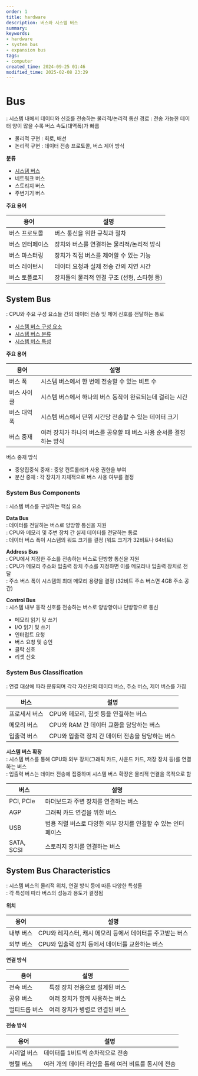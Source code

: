 ```yaml
---
order: 1
title: hardware
description: 버스와 시스템 버스
summary:
keywords:
- hardware
- system bus
- expansion bus
tags:
- computer
created_time: 2024-09-25 01:46
modified_time: 2025-02-08 23:29
---
```


# Bus
: 시스템 내에서 데이터와 신호를 전송하는 물리적/논리적 통신 경로
: 전송 가능한 데이터 양이 많을 수록 버스 속도(대역폭)가 빠름  

- 물리적 구현 : 회로, 배선
- 논리적 구현 : 데이터 전송 프로토콜, 버스 제어 방식


**분류**
- [시스템 버스](#system-bus)
- 네트워크 버스
- 스토리지 버스
- 주변기기 버스


**주요 용어**

용어 | 설명
---|---
버스 프로토콜 | 버스 통신을 위한 규칙과 절차
버스 인터페이스 | 장치와 버스를 연결하는 물리적/논리적 방식
버스 마스터링 | 장치가 직접 버스를 제어할 수 있는 기능
버스 레이턴시 | 데이터 요청과 실제 전송 간의 지연 시간
버스 토폴로지 | 장치들의 물리적 연결 구조 (선형, 스타형 등)



## System Bus
: CPU와 주요 구성 요소들 간의 데이터 전송 및 제어 신호를 전달하는 통로

- [시스템 버스 구성 요소](#system-bus-components)
- [시스템 버스 분류](#system-bus-classification)
- [시스템 버스 특성](#system-bus-characteristics)


**주요 용어**

용어 | 설명
---|---
버스 폭 | 시스템 버스에서 한 번에 전송할 수 있는 비트 수
버스 사이클 | 시스템 버스에서 하나의 버스 동작이 완료되는데 걸리는 시간
버스 대역폭 | 시스템 버스에서 단위 시간당 전송할 수 있는 데이터 크기
버스 중재 | 여러 장치가 하나의 버스를 공유할 때 버스 사용 순서를 결정하는 방식

버스 중재 방식
- 중앙집중식 중재 : 중앙 컨트롤러가 사용 권한을 부여
- 분산 중재 : 각 장치가 자체적으로 버스 사용 여부를 결정



### System Bus Components
: 시스템 버스를 구성하는 핵심 요소  

**Data Bus**  
: 데이터를 전달하는 버스로 양방향 통신을 지원  
: CPU와 메모리 및 주변 장치 간 실제 데이터를 전달하는 통로  
: 데이터 버스 폭이 시스템의 워드 크기를 결정 (워드 크기가 32비트나 64비트)  

**Address Bus**  
: CPU에서 지정한 주소를 전송하는 버스로 단방향 통신을 지원  
: CPU가 메모리 주소와 입출력 장치 주소를 지정하면 이를 메모리나 입출력 장치로 전달  
: 주소 버스 폭이 시스템의 최대 메모리 용량을 결정 (32비트 주소 버스면 4GB 주소 공간)  

**Control Bus**  
: 시스템 내부 동작 신호를 전송하는 버스로 양방향이나 단방향으로 통신  

- 메모리 읽기 및 쓰기
- I/O 읽기 및 쓰기
- 인터럽트 요청
- 버스 요청 및 승인
- 클락 신호
- 리셋 신호 



### System Bus Classification
: 연결 대상에 따라 분류되며 각각 자신만의 데이터 버스, 주소 버스, 제어 버스를 가짐

버스 | 설명
---|---
프로세서 버스 | CPU와 메모리, 칩셋 등을 연결하는 버스
메모리 버스 | CPU와 RAM 간 데이터 교환을 담당하는 버스
입출력 버스 | CPU와 입출력 장치 간 데이터 전송을 담당하는 버스


**시스템 버스 확장**  
: 시스템 버스를 통해 CPU와 외부 장치(그래픽 카드, 사운드 카드, 저장 장치 등)를 연결하는 버스  
: 입출력 버스는 데이터 전송에 집중하며 시스템 버스 확장은 물리적 연결을 목적으로 함  

버스 | 설명
---|---
PCI, PCIe | 마더보드과 주변 장치를 연결하는 버스
AGP | 그래픽 카드 연결을 위한 버스
USB | 범용 직렬 버스로 다양한 외부 장치를 연결할 수 있는 인터페이스
SATA, SCSI | 스토리지 장치를 연결하는 버스



## System Bus Characteristics
: 시스템 버스의 물리적 위치, 연결 방식 등에 따른 다양한 특성들  
: 각 특성에 따라 버스의 성능과 용도가 결정됨  


**위치**

용어 | 설명
---|---
내부 버스 | CPU와 레지스터, 캐시 메모리 등에서 데이터를 주고받는 버스
외부 버스 | CPU와 입출력 장치 등에서 데이터를 교환하는 버스

**연결 방식**

용어 | 설명
---|---
전속 버스 | 특정 장치 전용으로 설계된 버스
공유 버스 | 여러 장치가 함께 사용하는 버스
멀티드롭 버스 | 여러 장치가 병렬로 연결된 버스


**전송 방식**

용어 | 설명
---|---
시리얼 버스 | 데이터를 1비트씩 순차적으로 전송
병렬 버스 | 여러 개의 데이터 라인을 통해 여러 비트를 동시에 전송